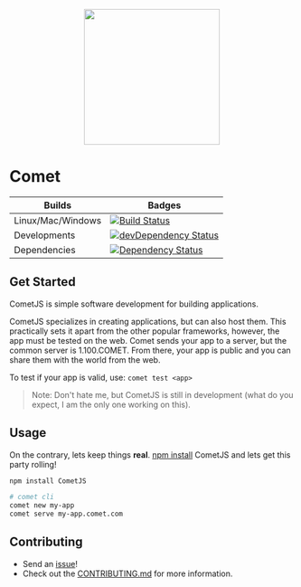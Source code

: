 <p align="center">
<a href="http://www.comet-dev.com">
<img src="http://nebula.wsimg.com/bd4eb81da0db5a7ebdf585ca67c19549?AccessKeyId=6AF0847A48BE134CF5A5&disposition=0&alloworigin=1" width="240">
</a>
</p>

# Comet

 Builds | Badges
---------- | ----------
Linux/Mac/Windows |[![Build Status](https://travis-ci.org/comet-dev/CometJS.svg?branch=master)](https://travis-ci.org/comet-dev/CometJS) 
 Developments |[![devDependency Status](https://david-dm.org/comet-dev/CometJS/dev-status.svg)](https://david-dm.org/mosesag0813/comet#info=devDependencies)
  Dependencies|[![Dependency Status](https://david-dm.org/comet-dev/CometJS.svg)](https://david-dm.org/mosesag0813/comet)
## Get Started

CometJS is simple software development for building applications.

CometJS specializes in creating applications, but can also host them. This practically sets it apart from the other popular frameworks, however, the app must be tested on the web. Comet sends your app to a server, but the common server is 1.100.COMET. From there, your app is public and you can share them with the world from the web.

To test if your app is valid, use: ```comet test <app>```
> Note: Don't hate me, but CometJS is still in development (what do you expect, I am the only one working on this).

## Usage

On the contrary, lets keep things **real**. [npm install](https://www.npmjs.com/package/CometJS) CometJS and lets get this party rolling!
```sh
npm install CometJS
```
```sh
# comet cli
comet new my-app
comet serve my-app.comet.com
```

## Contributing
- Send an [issue](https://github.com/comet-dev/CometJS/issues)!
- Check out the [CONTRIBUTING.md](https://github.com/comet-dev/CometJS/blob/master/CONTRIBUTING.md) for more information.


